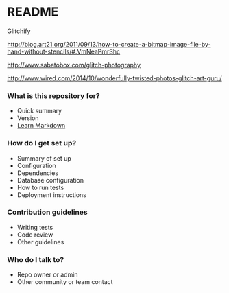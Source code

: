 # README #

Glitchify

http://blog.art21.org/2011/09/13/how-to-create-a-bitmap-image-file-by-hand-without-stencils/#.VmNeaPmrShc

http://www.sabatobox.com/glitch-photography

http://www.wired.com/2014/10/wonderfully-twisted-photos-glitch-art-guru/

### What is this repository for? ###


* Quick summary
* Version
* [Learn Markdown](https://bitbucket.org/tutorials/markdowndemo)

### How do I get set up? ###

* Summary of set up
* Configuration
* Dependencies
* Database configuration
* How to run tests
* Deployment instructions

### Contribution guidelines ###

* Writing tests
* Code review
* Other guidelines

### Who do I talk to? ###

* Repo owner or admin
* Other community or team contact